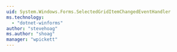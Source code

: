 ```yaml
---
uid: System.Windows.Forms.SelectedGridItemChangedEventHandler
ms.technology: 
  - "dotnet-winforms"
author: "stevehoag"
ms.author: "shoag"
manager: "wpickett"
---
```

